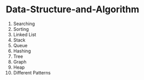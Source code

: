 # Data-Structure-and-Algorithm
1) Searching
2) Sorting
3) Linked List
4) Stack
5) Queue
6) Hashing
7) Tree
8) Graph
9) Heap
10) Different Patterns 
